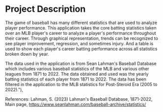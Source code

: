 # Project Description

The game of baseball has many different statistics that are used to analyze player performance. This application takes the core batting statistics taken over an MLB player's career to analyze a player's performance throughout their career. Through graphical representation, trends can be recognized to see player improvement, regression, and sometimes injury. And a table is used to show each player's career batting performance across all statistics broken down by year.

The data used in the application is from Sean Lahman's Baseball Database which includes various baseball statistics of the MLB and various other leagues from 1871 to 2022. The data obtained and used was the yearly batting statistics of each player from 1871 to 2022. The data has been filtered in the application to the MLB statistics for Post-Steroid Era (2005 to 2022)."),

References: Lahman, S. (2023) Lahman's Baseball Database, 1871-2022, Main page, https://www.seanlahman.com/baseball-archive/statistics/
